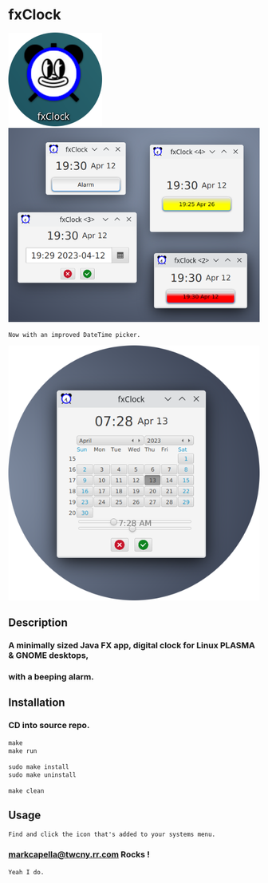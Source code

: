# fxClock

!['fxClock'](https://github.com/markcapella/fxClock/blob/main/assets/images/screenshotIcon.png)
!['fxClock'](https://github.com/markcapella/fxClock/blob/main/assets/images/screenshot.png)

    Now with an improved DateTime picker.

!['fxClock'](https://github.com/markcapella/fxClock/blob/main/assets/images/screenshotPicker.png)

## Description

###       A minimally sized Java FX app, digital clock for Linux PLASMA & GNOME desktops,
###    with a beeping alarm.


## Installation

###    CD into source repo.

    make
    make run

    sudo make install
    sudo make uninstall

    make clean


## Usage

    Find and click the icon that's added to your systems menu.


### markcapella@twcny.rr.com Rocks !

    Yeah I do.
